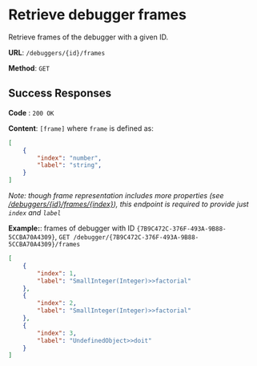 # Retrieve debugger frames
Retrieve frames of the debugger with a given ID.

**URL**: `/debuggers/{id}/frames`

**Method**: `GET`

## Success Responses

**Code** : `200 OK`

**Content**: `[frame]` where `frame` is defined as:
```json
[
    {
        "index": "number",
        "label": "string",
    }
]
```
_Note: though frame representation includes more properties (see [/debuggers/{id}/frames/{index}](id/frames/index/get.md)), this endpoint is required to provide just `index` and `label`_ 


**Example:**: frames of debugger with ID `{7B9C472C-376F-493A-9B88-5CCBA70A4309}`, `GET /debugger/{7B9C472C-376F-493A-9B88-5CCBA70A4309}/frames`
```json
[
	{
		"index": 1,
		"label": "SmallInteger(Integer)>>factorial"
	},
	{
		"index": 2,
		"label": "SmallInteger(Integer)>>factorial"
	},
	{
		"index": 3,
		"label": "UndefinedObject>>doit"
	}
]
```